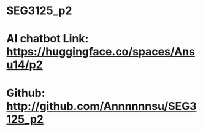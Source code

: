# SEG3125_p2
# AI chatbot Link: https://huggingface.co/spaces/Ansu14/p2
# Github: http://github.com/Annnnnnsu/SEG3125_p2